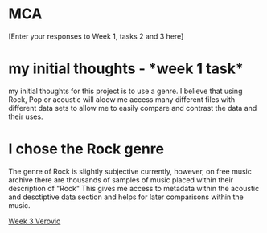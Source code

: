 # MCA
\[Enter your responses to Week 1, tasks 2 and 3 here\]
<h1> my initial thoughts - *week 1 task* </h1>

my initial thoughts for this project is to use a genre. I believe that using Rock, Pop or acoustic will aloow me access many different files with different data sets to allow me to easily compare and contrast the data and their uses.

<h1> I chose the Rock genre </h1>

The genre of Rock is slightly subjective currently, however, on free music archive there are thousands of samples of music placed within their description of "Rock"
This gives me access to metadata within the acoustic and desctiptive data section and helps for later comparisons within the music.

[Week 3 Verovio](https://jparke2392889.github.io/MCA-2020/verovio.html)
